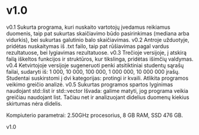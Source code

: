 # v1.0
v0.1 Sukurta programa, kuri nuskaito vartotojų įvedamus reikiamus duomenis, taip pat sukurtas skaičiavimo būdo pasirinkimas (mediana arba vidurkis), bei sukurtas galutinio balo skaičiavimas.
v0.2 Antroje užduotyje, pridėtas nuskaitymas iš .txt failo, taip pat rūšiavimas pagal vardus rezultatuose, bei lygiavimas rezultatuose.
v0.3 Trečioje versijoje, į atskirą failą iškeltos funkcijos ir struktūros, kur tikslinga, pridėtas išimčių valdymas.
v0.4 Ketvirtojoje versijoje sugeneruoti penki atsitiktiniai studentų sąrašų failai, sudaryti iš: 1 000, 10 000, 100 000, 1 000 000, 10 000 000 įrašų. Studentai suskirstomi į dvi kategorijas: protingi ir kvaili. Atlikita programos veikimo greičio analizė.
v0.5 Sukurtas programos spartos lyginimas naudojant std::list ir std::vector
Išvada: galime matyti, jog programa veikia greičiau naudojant list. Tačiau net ir analizuojant didelius duomenų kiekius skirtumas nėra didelis.

Kompiuterio parametrai: 2.50GHz procesorius, 8 GB RAM, SSD 476 GB.

v1.0
